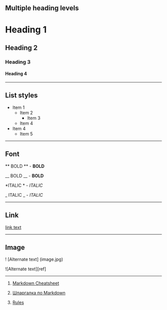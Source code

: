 ## **Multiple heading levels**

# Heading 1

## Heading 2

### Heading 3

#### Heading 4

---

## **List styles**

* Item 1
  + Item 2
    - Item 3
  + Item 4
* Item 4
  + Item 5

---
## **Font**
** BOLD ** - **BOLD**

__ BOLD __ - __BOLD__

*ITALIC * - *ITALIC* 

_ ITALIC _ - _ITALIC_

---

## **Link**

[link text](https://www.example.com/)

---
## **Image**

! [Alternate text] (image.jpg)

![Alternate text][ref]

___

1. [Markdown Cheatsheet](https://github.com/adam-p/markdown-here/wiki/Markdown-Cheatsheet)

2. [Шпаргалка по Markdown](https://github.com/sandino/Markdown-Cheatsheet)

3. [Rules](https://github.com/DavidAnson/markdownlint/blob/v0.25.1/doc/Rules.md#md047)